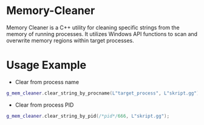 # Memory-Cleaner
Memory Cleaner is a C++ utility for cleaning specific strings from the memory of running processes. It utilizes Windows API functions to scan and overwrite memory regions within target processes.

# Usage Example

- Clear from process name
```cpp
g_mem_cleaner.clear_string_by_procname(L"target_process", L"skript.gg");
```

- Clear from process PID
```cpp
g_mem_cleaner.clear_string_by_pid(/*pid*/666, L"skript.gg");
```
